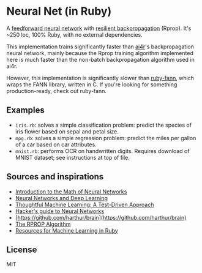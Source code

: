 Neural Net (in Ruby)
===

A [feedforward neural network](http://en.wikipedia.org/wiki/Feedforward_neural_network) with [resilient backpropagation](http://en.wikipedia.org/wiki/Rprop) (Rprop). It's ~250 loc, 100% Ruby, with no external dependencies.

This implementation trains significantly faster than [ai4r](https://github.com/SergioFierens/ai4r)'s backpropagation neural network, mainly because the Rprop training algorithm implemented here is much faster than the non-batch backpropagation algorithm used in ai4r.

However, this implementation is significantly slower than [ruby-fann](https://github.com/tangledpath/ruby-fann), which wraps the FANN library, written in C. If you're looking for something production-ready, check out ruby-fann.


Examples
---
- ```iris.rb```: solves a simple classification problem: predict the species of iris flower based on sepal and petal size.
- ```mpg.rb```: solves a simple regression problem: predict the miles per gallon of a car based on car attributes.
- ```mnist.rb```: performs OCR on handwritten digits. Requires download of MNIST dataset; see instructions at top of file.


Sources and inspirations
---

- [Introduction to the Math of Neural Networks](http://www.amazon.com/Introduction-Math-Neural-Networks-Heaton-ebook/dp/B00845UQL6)
- [Neural Networks and Deep Learning](http://neuralnetworksanddeeplearning.com/)
- [Thoughtful Machine Learning: A Test-Driven Approach](http://www.amazon.com/Thoughtful-Machine-Learning-Test-Driven-Approach/dp/1449374069)
- [Hacker's guide to Neural Networks](http://karpathy.github.io/neuralnets/)
- [https://github.com/harthur/brain](https://github.com/harthur/brain)
- [The RPROP Algorithm](http://citeseerx.ist.psu.edu/viewdoc/download?doi=10.1.1.21.1417&rep=rep1&type=pdf)
- [Resources for Machine Learning in Ruby](https://gist.github.com/gbuesing/865b814d312f46775cda)

License
---
MIT
